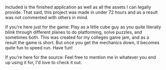 Included is the finished application as well as all the assets I can legally provide. That said, 
this project was made in under 72 hours and as a result was not commented with others 
in mind.



If you're here just for the game: Play as a little cube guy as you quite literally blink through different planes to do 
platforming, solve puzzles, and sometimes both.  This was created for my colleges game 
jam, and as a result the game is short. But once you get the mechanics down, it becomes 
quite fun to speed run. Have fun!



If you're here for the source: Feel free to mention me in whatever you end up using it for, I'd love to check it out.
